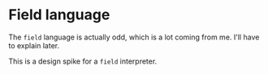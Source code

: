 # Field language

The `field` language is actually odd, which is a lot coming from me. I'll have to explain later.

This is a design spike for a `field` interpreter.